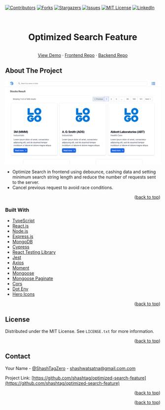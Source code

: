 <a name="readme-top"></a>


[![Contributors][contributors-shield]][contributors-url]
[![Forks][forks-shield]][forks-url]
[![Stargazers][stars-shield]][stars-url]
[![Issues][issues-shield]][issues-url]
[![MIT License][license-shield]][license-url]
[![LinkedIn][linkedin-shield]][linkedin-url]


<!-- PROJECT LOGO -->
<br />
<div align="center">

<h1 align="center" style="display:inline-block">Optimized Search Feature</h1>
  <p align="center">
    <a href="https://optimised-search-feature.netlify.app">View Demo</a>
    ·
    <a href="https://github.com/shashtag/optimised-search-frontend">Frontend Repo</a>
    ·
    <a href="https://github.com/shashtag/optimized-search-backend">Backend Repo</a>
  </p>
</div>



<!-- ABOUT THE PROJECT -->
## About The Project

[![Product Name Screen Shot][product-screenshot]](https://example.com)

* Optimize Search in frontend using debounce, cashing data and setting minimum search string length and reduce the number of requests sent to the server.
* Cancel previous request to avoid race conditions.


<p align="right">(<a href="#readme-top">back to top</a>)</p>



### Built With

* [TypeScript][TypeScript-url]
* [React.js][React-url]
* [Node.js][Node-url]
* [Express.js][Express-url]
* [MongoDB][MongoDB-url]
* [Cypress][Cypress-url]
* [React Testing Library][RTL-url]
* [Jest][Jest-url]
* [Axios][Axios-url]
* [Moment][Moment-url]
* [Mongoose][Mongoose-url]
* [Mongoose Paginate][Mp-url]
* [Cors][Cors-url]
* [Dot Env][Dotenv-url]
* [Hero Icons][HI-url]
 

<p align="right">(<a href="#readme-top">back to top</a>)</p>




<!-- LICENSE -->
## License

Distributed under the MIT License. See `LICENSE.txt` for more information.

<p align="right">(<a href="#readme-top">back to top</a>)</p>



<!-- CONTACT -->
## Contact

Your Name - [@ShashTagZero](https://twitter.com/ShashTagZero) - shashwatsatna@gmail.com.com

Project Link: [https://github.com/shashtag/optimized-search-feature](https://github.com/shashtag/optimized-search-feature)

<p align="right">(<a href="#readme-top">back to top</a>)</p>


<p align="right">(<a href="#readme-top">back to top</a>)</p>



<!-- MARKDOWN LINKS & IMAGES -->
<!-- https://www.markdownguide.org/basic-syntax/#reference-style-links -->
[contributors-shield]: https://img.shields.io/github/contributors/shashtag/optimized-search-feature.svg?style=for-the-badge
[contributors-url]: https://github.com/shashtag/optimized-search-feature/graphs/contributors
[forks-shield]: https://img.shields.io/github/forks/shashtag/optimized-search-feature.svg?style=for-the-badge
[forks-url]: https://github.com/shashtag/optimized-search-feature/network/members
[stars-shield]: https://img.shields.io/github/stars/shashtag/optimized-search-feature.svg?style=for-the-badge
[stars-url]: https://github.com/shashtag/optimized-search-feature/stargazers
[issues-shield]: https://img.shields.io/github/issues/shashtag/optimized-search-feature.svg?style=for-the-badge
[issues-url]: https://github.com/shashtag/optimized-search-feature/issues
[license-shield]: https://img.shields.io/github/license/shashtag/optimized-search-feature.svg?style=for-the-badge
[license-url]: https://github.com/shashtag/optimized-search-feature/blob/master/LICENSE.txt
[linkedin-shield]: https://img.shields.io/badge/-LinkedIn-black.svg?style=for-the-badge&logo=linkedin&colorB=555
[linkedin-url]: https://linkedin.com/in/shashtag
[product-screenshot]: images/screenshot.png

[TypeScript-url]: https://www.typescriptlang.org/
[React-url]: https://reactjs.org/
[Node-url]: https://nodejs.org/en/
[Express-url]: https://expressjs.com/
[MongoDB-url]: https://www.mongodb.com/
[Cypress-url]: https://www.cypress.io/
[RTL-url]: https://testing-library.com/
[Jest-url]: https://jestjs.io/
[Axios-url]: https://www.npmjs.com/package/axios
[Moment-url]: https://momentjs.com/
[Mongoose-url]: https://mongoosejs.com/
[Mp-url]: https://www.npmjs.com/package/mongoose-paginate
[Cors-url]: https://www.npmjs.com/package/cors
[Dotenv-url]: https://www.npmjs.com/package/dotenv
[HI-url]: https://www.npmjs.com/package/@heroicons/react
